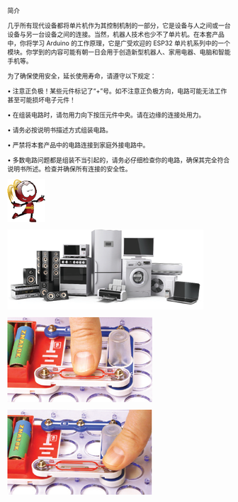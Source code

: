 简介

几乎所有现代设备都将单片机作为其控制机制的一部分，它是设备与人之间或一台设备与另一台设备之间的连接。当然，机器人技术也少不了单片机。在本套产品中，你将学习 Arduino 的工作原理，它是广受欢迎的 ESP32 单片机系列中的一个模块。你学到的内容可能有朝一日会用于创造新型机器人、家用电器、电脑和智能手机等。

为了确保使用安全，延长使用寿命，请遵守以下规定：


• 注意正负极！某些元件标记了“+”号。如不注意正负极方向，电路可能无法工作甚至可能损坏电子元件！


• 在组装电路时，请勿用力向下按压元件中央。请在边缘的连接处用力。


• 请务必按说明书描述方式组装电路。


• 严禁将本套产品中的电路连接到家庭外接电路中。


• 多数电路问题都是组装不当引起的，请务必仔细检查你的电路，确保其完全符合说明书所述。检查并确保所有连接的安全性。

![](004p1.png)

![](004p2.png)

![](004p3.png)

![](004p5.png)
